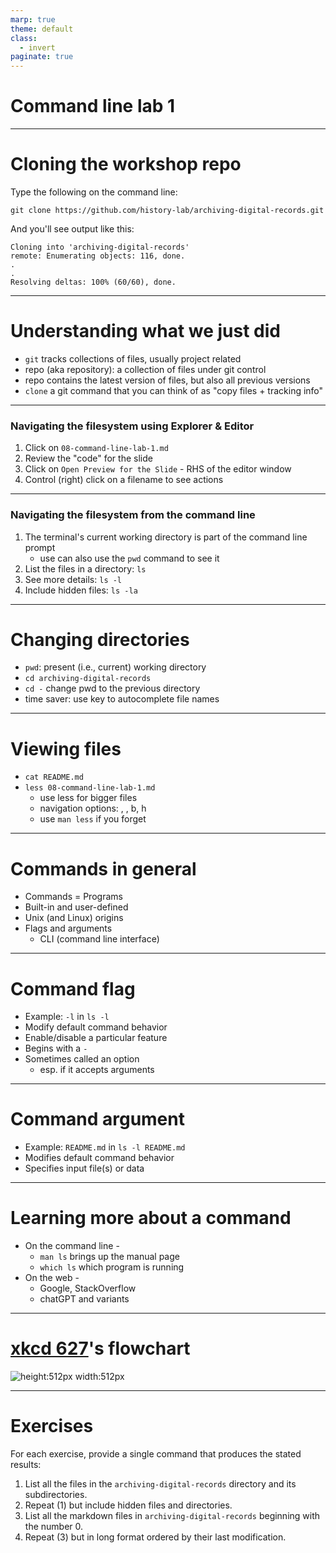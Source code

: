 ```yaml
---
marp: true
theme: default
class:
  - invert
paginate: true
---
```

<!-- _class: lead -->
# Command line lab 1
---
# Cloning the workshop repo
Type the following on the command line:

 `git clone https://github.com/history-lab/archiving-digital-records.git`

And you'll see output like this:
```
Cloning into 'archiving-digital-records'
remote: Enumerating objects: 116, done.
.
.
Resolving deltas: 100% (60/60), done.
```
---
# Understanding what we just did
* `git` tracks collections of files, usually project related
* repo (aka repository): a collection of files under git control
* repo contains the latest version of files, but also all previous versions
* `clone` a git command that you can think of as "copy files + tracking info"
---
### Navigating the filesystem using Explorer & Editor
1. Click on `08-command-line-lab-1.md`
2. Review the "code" for the slide
3. Click on `Open Preview for the Slide` - RHS of the editor window
4. Control (right) click on a filename to see actions
---
### Navigating the filesystem from the command line
1. The terminal's current working directory is part of the command line prompt
    * use can also use the `pwd` command to see it
2. List the files in a directory: `ls`
3. See more details: `ls -l`
4. Include hidden files: `ls -la`
---
# Changing directories
* `pwd`: present (i.e., current) working directory
*  `cd archiving-digital-records` 
*  `cd -` change pwd to the previous directory
*  time saver: use <tab> key to autocomplete file names 
---
# Viewing files
* `cat README.md`
* `less 08-command-line-lab-1.md`
    * use less for bigger files
    * navigation options: <return>, <space>, b, h
    * use `man less` if you forget
---
# Commands in general
* Commands = Programs
* Built-in and user-defined
* Unix (and Linux) origins
* Flags and arguments
    * CLI (command line interface)
---
# Command flag
* Example: `-l` in `ls -l` 
* Modify default command behavior
* Enable/disable a particular feature
* Begins with a `-`
* Sometimes called an option
   * esp. if it accepts arguments
---
# Command argument
* Example: `README.md` in `ls -l README.md` 
* Modifies default command behavior
* Specifies input file(s) or data

---
# Learning more about a command
* On the command line -
    * `man ls` brings up the manual page
    * `which ls` which program is running 
* On the web -
    * Google, StackOverflow
    * chatGPT and variants
---
# [xkcd 627](https://xkcd.com/627/)'s flowchart
![height:512px width:512px](https://imgs.xkcd.com/comics/tech_support_cheat_sheet.png)

---
# Exercises
For each exercise, provide a single command that produces the stated results: 
1. List all the files in the `archiving-digital-records` directory and its subdirectories.
2. Repeat (1) but include hidden files and directories.
3. List all the markdown files in `archiving-digital-records` beginning with the number 0.
4. Repeat (3) but in long format ordered by their last modification.
